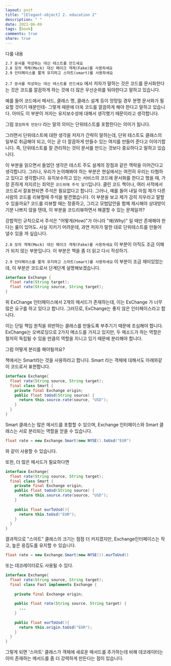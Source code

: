 ```yaml
---
layout: post
title: "[Elegant-object] 2. education 2"
description: " "
date: 2021-06-09
tags: [book]
comments: true
share: true
---
```



다룰 내용

```markdown
2.7 문서를 작성하는 대신 테스트를 만드세요    
2.8 모의 객체(Mock) 대신 페이크 객체(Fake)를 사용하세요  
2.9 인터페이스를 짧게 유지하고 스마트(smart)를 사용하세요
```



`2.7 문서를 작성하는 대신 테스트를 만드세요` 에서 저자가 말하는 것은 코드를 문서화한다는 것은 코드를 깔끔하게 하는 것에 더 많은 우선순위를 둬야한다고 말하고 있습니다. 

 예를 들어 코드에서 메서드, 클래스 명, 클래스 설계 등이 엉망일 경우 분명 문서화가 필요할 것이기 때문인데- 그렇게 때문에 더욱 코드를 깔끔하게 해야 한다고 말하고 있습니다. 아마도 이 부분이 저자는 유지보수성에 대해서 생각했기 때문이라고 생각합니다.

 그럼 `깔끔하게 만든다`  라는 말의 의미는 단위테스트를 포함한다는 의미가 됩니다.

 그러면서 단위테스트에 대한 생각을 저자가 간략히 말하는데, 단위 테스트도 클래스의 일부로 취급해야 되고, 이는 곧 더 깔끔하게 만들수 있는 여지를 만들어 준다고 이야기합니다. 즉, 단위테스트를 잘 관리하는 것이 문서를 만드는 것보다 중요하다고 말하고 있습니다.

이 부분을 읽으면서 들었던 생각은 테스트 주도 설계의 장점과 같은 맥락을 이어간다고 생각합니다. 그러나, 우리가 논의해봐야 하는 부분은 현실에서는 여전히 우리는 타협하고 있다고 생각합니다. 유지보수하고 있는 서비스의 코드에 문서화를 한다고 했을 때, 가장 흔하게 저지르는 죄악은 `코드위에 주석 달기`입니다. 클린 코드 책이나, 여러 서적에서 코드로서 잘표현되면 주석은 필요없다고 합니다. 그러나, 예를 들어 내일 아침 제가 다른 사람의 코드를 리뷰할때 주석을 발견했습니다. 이 부분을 보고 제가 감히 지우라고 말할 수 있을까요? 코드를 리뷰할 때는 정중하고, 그리고 모범답안을 함께 제시해야 상대방이 기분 나쁘지 않을 텐데, 이 부분을 코드리뷰하면서 해결할 수 있는 문제일까?

 강합적인 규칙으로서 주석은 "어떻게(How)"가 아니라 "왜(Why)" 일 때만 존재해야 한다는 룰이 있어도. 사실 지키기 어려운데, 과연 저자가 말한 대로 단위테스트를 만들어 낼수 있을 까 싶습니다.



`2.8 모의 객체(Mock) 대신 페이크 객체(Fake)를 사용하세요` 이 부분이 아직도 조금 이해가 되지 않는 부분입니다. 이 부분은 책을 좀 더 읽고 다시 작성하기.





`2.9 인터페이스를 짧게 유지하고 스마트(smart)를 사용하세요` 이 부분이 조금 재미있었는데, 이 부분은 코드로서 단계단계 설명해보겠습니다.

```java
interface ExChange {
  float rate(String target);
  float rate(String source, String target);
}
```

위 ExChange 인터페이스에서 2개의 메서드가 존재하는데, 이는 ExChange 가 너무 많은 요구를 하고 있다고 합니다. 그러므로, ExChange는 좋지 않은 인터페이스라고 합니다.

 이는 단일 책임 원칙을 위반하는 클래스를 만들도록 부추기기 때문에 조심해야 합니다. ExChange는 오버로딩으로 2가지 메소드를 가지고 있지만, 두 메소드가 하는 역할은 철저히 독립될 수 있을 만큼의 역할을 지니고 있기 때문에 분리해야 합니다.



그럼 어떻게 분리를 해야될까요?

책에서는 Smart라는 것을 사용하라고 합니다. Smart 라는 객체에 대해서도 아래와같이 코드로서 표현합니다.

```java
interface Exchange{
  float rate(String source, String target);
  final class Smart {
    private final Exchange origin;
    public float toUsd(String source) {
      return this.source.rate(source, "USD");
    }
  }
}
```

Smart 클래스는 많은 메서드를 포함할 수 있으며, Exchange 인터페이스와 Smart 클래스는 서로 분리되는 역할을 얻을 수 있습니다.

```java
float rate = new Exchange.Smart(new NYSE().toUsd("EUR")
```

와 같이 사용할 수 있습니다.

또한, 더 많은 메서드가 필요하다면

```java
interface Exchange{
  float rate(String source, String target);
  final class Smart {
    private final Exchange origin;
    public float toUsd(String source) {
      return this.source.rate(source, "USD");
    }
    
    public float eurToUsd(){
      return this.toUsd("EUR");
    }
  }
}
```



결과적으로 "스마트" 클래스의 크기는 점점 더 커지겠지만, Exchange인터페이스는 작고, 높은 응집도를 유지할 수 있습니다.

```java
float rate = new Exchange.Smart(new NYSE()).eurToUsd()
```

또는 데코레이터로도 사용될 수 있다.

```java
interface Exchange{
  float rate(String source, String target);
  final class Fast implements Exchange {
    
    private final Exchange origin;
    
    public float rate(String source, String target) {
      ...
    }
    
    public float eurToUsd(){
      return this.origin.toUsd("EUR");
    }
  }
}
```

그렇게 되면 '스마트' 클래스가 객체에 새로운 메서드를 추가하는데 비해 데코레이터는 이미 존재하는 메서드를 좀 더 강력하게 만든다는 점이 있습니다.